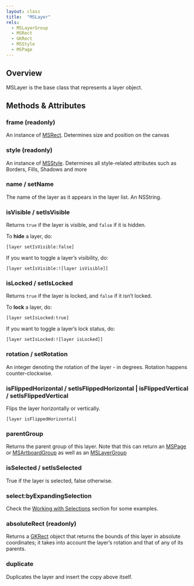 ```yaml
---
layout: class
title:  "MSLayer"
rels:
  - MSLayerGroup
  - MSRect
  - GKRect
  - MSStyle
  - MSPage
---
```


## Overview

MSLayer is the base class that represents a layer object.

## Methods & Attributes

### frame (readonly)

An instance of [MSRect](MSRect.html). Determines size and position on the canvas

### style (readonly)

An instance of [MSStyle](MSStyle.html). Determines all style-related attributes such as Borders, Fills, Shadows and more

### name / setName

The name of the layer as it appears in the layer list. An NSString.

### isVisible / setIsVisible

Returns `true` if the layer is visible, and `false` if it is hidden.

To **hide** a layer, do:

    [layer setIsVisible:false]

If you want to toggle a layer’s visibility, do:

    [layer setIsVisible:![layer isVisible]]


### isLocked / setIsLocked

Returns `true` if the layer is locked, and `false` if it isn’t locked.

To **lock** a layer, do:

    [layer setIsLocked:true]

If you want to toggle a layer’s lock status, do:

    [layer setIsLocked:![layer isLocked]]

### rotation / setRotation

An integer denoting the rotation of the layer - in degrees. Rotation happens counter-clockwise.

### isFlippedHorizontal / setIsFlippedHorizontal | isFlippedVertical / setIsFlippedVertical

Flips the layer horizontally or vertically.

    [layer isFlippedHorizontal]

### parentGroup

Returns the parent group of this layer. Note that this can return an [MSPage](MSPage.html) or [MSArtboardGroup](MSArtboardGroup.html) as well as an [MSLayerGroup](MSLayerGroup.html)

### isSelected / setIsSelected

True if the layer is selected, false otherwise.

### select:byExpandingSelection

Check the [Working with Selections](../02-common-tasks/02.html) section for some examples.

### absoluteRect (readonly)

Returns a [GKRect](GKRect.html) object that returns the bounds of this layer in absolute coordinates; it takes into account the layer’s rotation and that of any of its parents.

### duplicate

Duplicates the layer and insert the copy above itself.
